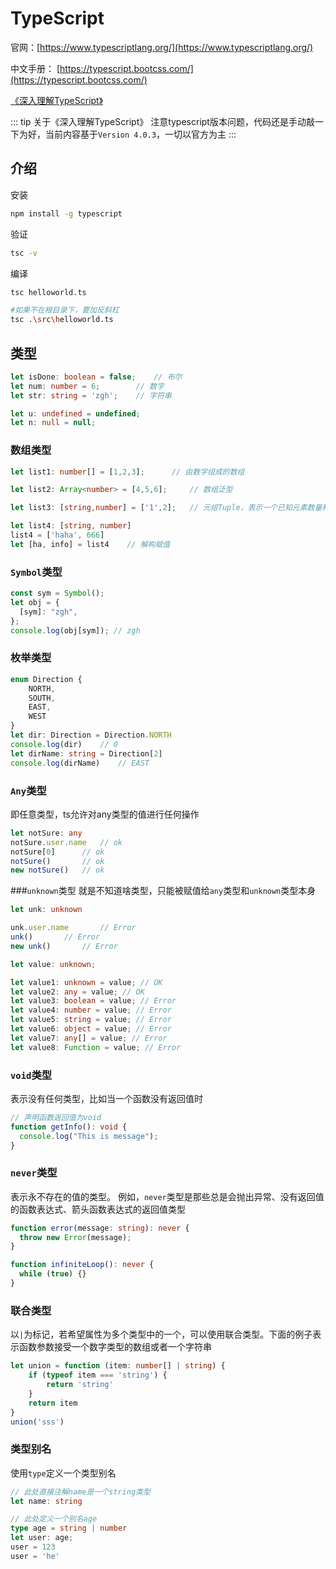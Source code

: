 # TypeScript

官网：[https://www.typescriptlang.org/](https://www.typescriptlang.org/)

中文手册： [https://typescript.bootcss.com/](https://typescript.bootcss.com/)

[《深入理解TypeScript》](https://jkchao.github.io/typescript-book-chinese/)

::: tip 关于《深入理解TypeScript》
注意typescript版本问题，代码还是手动敲一下为好，当前内容基于`Version 4.0.3`，一切以官方为主
:::

## 介绍

安装
```sh
npm install -g typescript
```
验证
```sh
tsc -v 
```
编译
```sh
tsc helloworld.ts

#如果不在根目录下，要加反斜杠
tsc .\src\helloworld.ts
```

## 类型

```typescript
let isDone: boolean = false;    // 布尔
let num: number = 6;        // 数字
let str: string = 'zgh';    // 字符串

let u: undefined = undefined;
let n: null = null;
```
### 数组类型
```typescript
let list1: number[] = [1,2,3];      // 由数字组成的数组

let list2: Array<number> = [4,5,6];     // 数组泛型

let list3: [string,number] = ['1',2];   // 元组Tuple，表示一个已知元素数量和类型的数组

let list4: [string, number]
list4 = ['haha', 666]
let [ha, info] = list4    // 解构赋值
```

### `Symbol`类型
```typescript
const sym = Symbol();
let obj = {
  [sym]: "zgh",
};
console.log(obj[sym]); // zgh
```

### 枚举类型
```typescript
enum Direction {
    NORTH,
    SOUTH,
    EAST,
    WEST
}
let dir: Direction = Direction.NORTH
console.log(dir)    // 0
let dirName: string = Direction[2]
console.log(dirName)    // EAST
```

### `Any`类型
即任意类型，ts允许对any类型的值进行任何操作
```typescript
let notSure: any
notSure.user.name   // ok
notSure[0]      // ok
notSure()       // ok
new notSure()   // ok
```

###`unknown`类型
就是不知道啥类型，只能被赋值给`any`类型和`unknown`类型本身
```typescript
let unk: unknown

unk.user.name       // Error
unk()       // Error
new unk()       // Error

let value: unknown;

let value1: unknown = value; // OK
let value2: any = value; // OK
let value3: boolean = value; // Error
let value4: number = value; // Error
let value5: string = value; // Error
let value6: object = value; // Error
let value7: any[] = value; // Error
let value8: Function = value; // Error
```

### `void`类型
表示没有任何类型，比如当一个函数没有返回值时
```typescript
// 声明函数返回值为void
function getInfo(): void {
  console.log("This is message");
}
```

### `never`类型
表示永不存在的值的类型。 例如，`never`类型是那些总是会抛出异常、没有返回值的函数表达式、箭头函数表达式的返回值类型
```typescript
function error(message: string): never {
  throw new Error(message);
}

function infiniteLoop(): never {
  while (true) {}
}
```

### 联合类型
以`|`为标记，若希望属性为多个类型中的一个，可以使用联合类型。下面的例子表示函数参数接受一个数字类型的数组或者一个字符串
```typescript
let union = function (item: number[] | string) {
    if (typeof item === 'string') {
        return 'string'
    }
    return item
}
union('sss')
```

### 类型别名
使用`type`定义一个类型别名
```typescript
// 此处直接注解name是一个string类型
let name: string

// 此处定义一个别名age
type age = string | number
let user: age;
user = 123
user = 'he'
```

